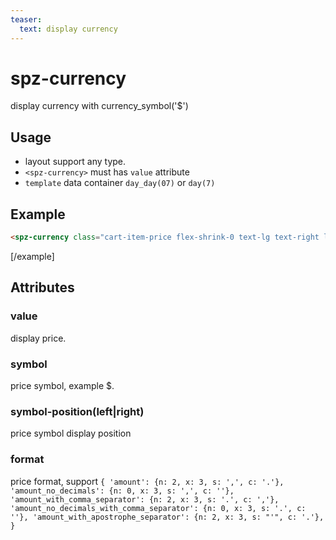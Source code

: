```yaml
---
teaser:
  text: display currency
---
```


# spz-currency

 display currency with currency_symbol('$')

## Usage

-   layout support any type.
-   `<spz-currency>` must has `value` attribute
-   `template` data container `day_day(07)` or `day(7)`
## Example

```html
<spz-currency class="cart-item-price flex-shrink-0 text-lg text-right lg:hidden" layout="container" value="${item.price}"></spz-currency>
```

[/example]

## Attributes

### value

display price.

### symbol

price symbol, example $.

### symbol-position(left|right)

price symbol display position

### format

price format, support 
`
{
  'amount': {n: 2, x: 3, s: ',', c: '.'},
  'amount_no_decimals': {n: 0, x: 3, s: ',', c: ''},
  'amount_with_comma_separator': {n: 2, x: 3, s: '.', c: ','},
  'amount_no_decimals_with_comma_separator': {n: 0, x: 3, s: '.', c: ''},
  'amount_with_apostrophe_separator': {n: 2, x: 3, s: "'", c: '.'},
}
`